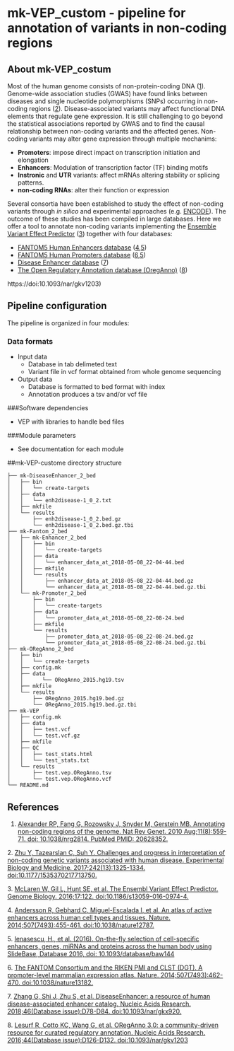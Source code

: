 # mk-VEP_custom - pipeline for annotation of variants in non-coding regions

## About mk-VEP_costum

Most of the human genome consists of non-protein-coding DNA ([1]). Genome-wide association studies (GWAS) have found links between diseases and single nucleotide polymorphisms (SNPs) occurring in non-coding regions ([2]). Disease-associated variants may affect functional DNA elements that regulate gene expression. It is still challenging to go beyond the statistical associations reported by GWAS and to find the causal relationship between non-coding variants and the affected genes.
Non-coding variants may alter gene expression through multiple mechanims:

* **Promoters**: impose direct impact on transcription initiation and elongation
*  **Enhancers**: Modulation of transcription factor (TF) binding motifs 
*  **Instronic** and **UTR** variants: affect mRNAs altering stability or splicing patterns.
*  **non-coding RNAs**: alter their function or expression

Several consortia have been established to study the effect of non-coding variants through _in silico_ and experimental approaches (e.g. [ENCODE](https://www.encodeproject.org/)). The outcome of these studies has been compiled in large databases. Here we offer a tool to annotate non-coding variants implementing the [Ensemble Variant Effect Predictor](https://www.ensembl.org/info/docs/tools/vep/index.html) ([3]) together with four databases:

* [FANTOM5 Human Enhancers database](http://slidebase.binf.ku.dk/human_enhancers/) ([4],[5])
* [FANTOM5 Human Promoters database](http://slidebase.binf.ku.dk/human_promoters/) ([6],[5])
* [Disease Enhancer database](http://biocc.hrbmu.edu.cn/DiseaseEnhancer/) ([7])
* [The Open Regulatory Annotation database (OregAnno)](http://www.oreganno.org/) ([8])

https://doi:10.1093/nar/gkv1203)

## Pipeline configuration

The pipeline is organized in four modules:

### Data formats

* Input data
	* Database in tab delimeted text
	* Variant file in vcf format obtained from whole genome sequencing		
* Output data
	* Database is formatted to bed format with index
	* Annotation produces a tsv and/or vcf file

###Software dependencies
* VEP with libraries to handle bed files

###Module parameters
* See documentation for each module

##mk-VEP-custome directory structure
````
├── mk-DiseaseEnhancer_2_bed
│   ├── bin
│   │   └── create-targets
│   ├── data
│   │   └── enh2disease-1_0_2.txt
│   ├── mkfile
│   └── results
│       ├── enh2disease-1_0_2.bed.gz
│       └── enh2disease-1_0_2.bed.gz.tbi
├── mk-Fantom_2_bed
│   ├── mk-Enhancer_2_bed
│   │   ├── bin
│   │   │   └── create-targets
│   │   ├── data
│   │   │   └── enhancer_data_at_2018-05-08_22-04-44.bed
│   │   ├── mkfile
│   │   └── results
│   │       ├── enhancer_data_at_2018-05-08_22-04-44.bed.gz
│   │       └── enhancer_data_at_2018-05-08_22-04-44.bed.gz.tbi
│   └── mk-Promoter_2_bed
│       ├── bin
│       │   └── create-targets
│       ├── data
│       │   └── promoter_data_at_2018-05-08_22-08-24.bed
│       ├── mkfile
│       └── results
│           ├── promoter_data_at_2018-05-08_22-08-24.bed.gz
│           └── promoter_data_at_2018-05-08_22-08-24.bed.gz.tbi
├── mk-ORegAnno_2_bed
│   ├── bin
│   │   └── create-targets
│   ├── config.mk
│   ├── data
│   │      └── ORegAnno_2015.hg19.tsv
│   ├── mkfile
│   └── results
│       ├── ORegAnno_2015.hg19.bed.gz
│       └── ORegAnno_2015.hg19.bed.gz.tbi
├── mk-VEP
│   ├── config.mk
│   ├── data
│   │   ├── test.vcf
│   │   └── test.vcf.gz
│   ├── mkfile
│   ├── QC
│   │   ├── test_stats.html
│   │   └── test_stats.txt
│   └── results
│       ├── test.vep.ORegAnno.tsv
│       └── test.vep.ORegAnno.vcf
└── README.md
````

## References

[1]: https://www.ncbi.nlm.nih.gov/pubmed/20628352
1. [Alexander RP, Fang G, Rozowsky J, Snyder M, Gerstein MB. Annotating non-coding regions of the genome. Nat Rev Genet. 2010 Aug;11(8):559-71. doi: 10.1038/nrg2814. PubMed PMID: 20628352.][1]

[2]: https://www.ncbi.nlm.nih.gov/pmc/articles/PMC5529005/
2. [Zhu Y, Tazearslan C, Suh Y. Challenges and progress in interpretation of non-coding genetic variants associated with human disease. Experimental Biology and Medicine. 2017;242(13):1325-1334. doi:10.1177/1535370217713750.][2]

[3]: https://www.ncbi.nlm.nih.gov/pubmed/27268795
3. [McLaren W, Gil L, Hunt SE, et al. The Ensembl Variant Effect Predictor. Genome Biology. 2016;17:122. doi:10.1186/s13059-016-0974-4.][3]

[4]: https://www.ncbi.nlm.nih.gov/pmc/articles/PMC5215096/
4. [Andersson R, Gebhard C, Miguel-Escalada I, et al. An atlas of active enhancers across human cell types and tissues. Nature. 2014;507(7493):455-461. doi:10.1038/nature12787.][4]

[5]: https://www.ncbi.nlm.nih.gov/pmc/articles/PMC5199134/
5. [Ienasescu, H., et al. (2016). On-the-fly selection of cell-specific enhancers, genes, miRNAs and proteins across the human body using SlideBase, Database 2016, doi: 10.1093/database/baw144][5]

[6]: https://www.ncbi.nlm.nih.gov/pmc/articles/PMC4529748/
6. [The FANTOM Consortium and the RIKEN PMI and CLST (DGT). A promoter-level mammalian expression atlas. Nature. 2014;507(7493):462-470. doi:10.1038/nature13182.][6]

[7]: https://www.ncbi.nlm.nih.gov/pmc/articles/PMC5753380/
7. [Zhang G, Shi J, Zhu S, et al. DiseaseEnhancer: a resource of human disease-associated enhancer catalog. Nucleic Acids Research. 2018;46(Database issue):D78-D84. doi:10.1093/nar/gkx920.][7]

[8]: https://www.ncbi.nlm.nih.gov/pmc/articles/PMC4702855/
8. [Lesurf R, Cotto KC, Wang G, et al. ORegAnno 3.0: a community-driven resource for curated regulatory annotation. Nucleic Acids Research. 2016;44(Database issue):D126-D132. doi:10.1093/nar/gkv1203][8]

